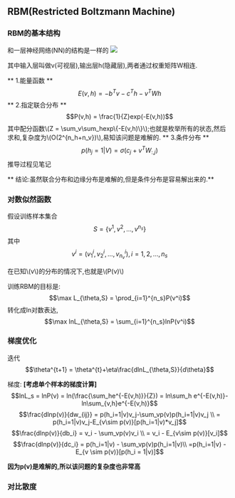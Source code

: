 

## RBM(Restricted Boltzmann Machine)

### RBM的基本结构
和一层神经网络(NN)的结构是一样的
![](/home/lrh/program/git/pytorch-example/DBN/rbm.png) 

其中输入层叫做v(可视层),输出层h(隐藏层),两者通过权重矩阵W相连.

** 1.能量函数 **
$$E(v,h) = -b^Tv-c^Th-v^TWh$$
** 2.指定联合分布 **
$$P(v,h) = \frac{1}{Z}exp(-E(v,h))$$
其中配分函数\\(Z = \sum_v\sum_hexp\\{-E(v,h)\\}\\);也就是枚举所有的状态,然后求和,复杂度为\\(O(2^{n_h+n_v})\\),易知该问题是难解的.
** 3.条件分布 **
$$p(h_j=1|V) = \sigma(c_j+v^TW_{:,j})$$
推导过程见笔记

** 结论:虽然联合分布和边缘分布是难解的,但是条件分布是容易解出来的.**


### 对数似然函数
假设训练样本集合$$S = \{v^1,v^2,\dots,v^{n_s}\}$$
其中$$v^i = (v_1^i,v_2^i,\dots,v_{n_v}^i),i=1,2,\dots,n_s$$

在已知\\(v\\)的分布的情况下,也就是\\(P(v)\\)

训练RBM的目标是:
$$\max L_{\theta,S} = \prod_{i=1}^{n_s}P(v^i)$$
转化成ln对数表达,
$$\max lnL_{\theta,S} = \sum_{i=1}^{n_s}lnP(v^i)$$

### 梯度优化
迭代
$$\theta^{t+1} = \theta^{t}+\eta\frac{dlnL_{\theta,S}}{d\theta}$$

梯度:
**[考虑单个样本的梯度计算]**
$$lnL_s = lnP(v) = ln(\frac{\sum_he^{-E(v,h)}}{Z}) = ln\sum_h e^{-E(v,h)}-ln\sum_{v,h}e^{-E(v,h)}$$
$$\frac{dlnp(v)}{dw_{ij}} = p(h_i=1|v)v_j-\sum_vp(v)p(h_i=1|v)v_j 
\\ = p(h_i=1|v)v_j-E_{v\sim p(v)}[p(h_i=1|v)*v_j]$$
$$\frac{dlnp(v)}{db_i} = v_i - \sum_vp(v)v_i \\
= v_i - E_{v\sim p(v)}[v_i]$$
$$\frac{dlnp(v)}{dc_i} = p(h_i=1|v) - \sum_vp(v)p(h_i=1|v)\\
=p(h_i=1|v) - E_{v \sim p(v)}[p(h_i = 1|v)]$$

**因为p(v)是难解的,所以该问题的复杂度也非常高**


### 对比散度



